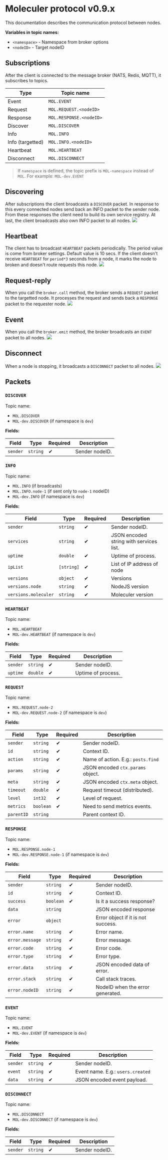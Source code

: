 # Moleculer protocol v0.9.x

This documentation describes the communication protocol between nodes. 

**Variables in topic names:**
- `<namespace>` - Namespace from broker options
- `<nodeID>` - Target nodeID


## Subscriptions
After the client is connected to the message broker (NATS, Redis, MQTT), it subscribes to topics.

| Type | Topic name |
| ---- | ---------- |
| Event | `MOL.EVENT` |
| Request | `MOL.REQUEST.<nodeID>` |
| Response | `MOL.RESPONSE.<nodeID>` |
| Discover | `MOL.DISCOVER` |
| Info | `MOL.INFO` |
| Info (targetted) | `MOL.INFO.<nodeID>` |
| Heartbeat | `MOL.HEARTBEAT` |
| Disconnect | `MOL.DISCONNECT` |

> If `namespace` is defined, the topic prefix is `MOL-namespace` instead of `MOL`. For example: `MOL-dev.EVENT`

## Discovering
After subscriptions the client broadcasts a `DISCOVER` packet. In response to this every connected nodes send back an INFO packet to the sender node. From these responses the client need to build its own service registry. At last, the client broadcasts also own INFO packet to all nodes.
![](http://moleculer.services/images/protocol-0.8/moleculer_protocol_discover.png)

## Heartbeat
The client has to broadcast `HEARTBEAT` packets periodically. The period value is come from broker settings. Default value is 10 secs. 
If the client doesn't receive `HEARTBEAT` for `period*3` seconds from a node, it marks the node to broken and doesn't route requests this node.
![](http://moleculer.services/images/protocol-0.8/moleculer_protocol_heartbeat.png)

## Request-reply
When you call the `broker.call` method, the broker sends a `REQUEST` packet to the targetted node. It processes the request and sends back a `RESPONSE` packet to the requester node.
![](http://moleculer.services/images/protocol-0.8/moleculer_protocol_request.png)

## Event
When you call the `broker.emit` method, the broker broadcasts an `EVENT` packet to all nodes.
![](http://moleculer.services/images/protocol-0.8/moleculer_protocol_event.png)

## Disconnect
When a node is stopping, it broadcasts a `DISCONNECT` packet to all nodes.
![](http://moleculer.services/images/protocol-0.8/moleculer_protocol_disconnect.png)

## Packets

### `DISCOVER`

Topic name:
- `MOL.DISCOVER`
- `MOL-dev.DISCOVER` (if namespace is `dev`)

**Fields:**

| Field | Type | Required | Description |
| ----- | ---- | -------- | ----------- |
| `sender` | `string` | ✔ | Sender nodeID. |


### `INFO`

Topic name:
- `MOL.INFO` (if broadcasts)
- `MOL.INFO.node-1` (if sent only to `node-1` nodeID)
- `MOL-dev.INFO` (if namespace is `dev`)

**Fields:**

| Field | Type | Required | Description |
| ----- | ---- | -------- | ----------- |
| `sender` | `string` | ✔ | Sender nodeID. |
| `services` | `string` | ✔ | JSON encoded string with services list. |
| `uptime` | `double` | ✔ | Uptime of process. |
| `ipList` | `[string]` | ✔ | List of IP address of node |
| `versions` | `object` | ✔ | Versions |
| `versions.node` | `string` | ✔ | NodeJS version |
| `versions.moleculer` | `string` | ✔ | Moleculer version |


### `HEARTBEAT`

Topic name:
- `MOL.HEARTBEAT`
- `MOL-dev.HEARTBEAT` (if namespace is `dev`)

**Fields:**

| Field | Type | Required | Description |
| ----- | ---- | -------- | ----------- |
| `sender` | `string` | ✔ | Sender nodeID. |
| `uptime` | `double` | ✔ | Uptime of process. |


### `REQUEST`

Topic name:
- `MOL.REQUEST.node-2`
- `MOL-dev.REQUEST.node-2` (if namespace is `dev`)

**Fields:**

| Field | Type | Required | Description |
| ----- | ---- | -------- | ----------- |
| `sender` | `string` | ✔ | Sender nodeID. |
| `id` | `string` | ✔ | Context ID. |
| `action` | `string` | ✔ | Name of action. E.g.: `posts.find` |
| `params` | `string` | ✔ | JSON encoded `ctx.params` object. |
| `meta` | `string` | ✔ | JSON encoded `ctx.meta` object. |
| `timeout` | `double` | ✔ | Request timeout (distributed). |
| `level` | `int32` | ✔ | Level of request. |
| `metrics` | `boolean` | ✔ | Need to send metrics events. |
| `parentID` | `string` |  | Parent context ID. |


### `RESPONSE`

Topic name:
- `MOL.RESPONSE.node-1`
- `MOL-dev.RESPONSE.node-1` (if namespace is `dev`)

**Fields:**

| Field | Type | Required | Description |
| ----- | ---- | -------- | ----------- |
| `sender` | `string` | ✔ | Sender nodeID. |
| `id` | `string` | ✔ | Context ID. |
| `success` | `boolean` | ✔ | Is it a success response? |
| `data` | `string` |  | JSON encoded response |
| `error` | `object` |  | Error object if it is not success. |
| `error.name` | `string` | ✔ | Error name. |
| `error.message` | `string` | ✔ | Error message. |
| `error.code` | `string` | ✔ | Error code. |
| `error.type` | `string` | ✔ | Error type. |
| `error.data` | `string` | ✔ | JSON encoded data of error. |
| `error.stack` | `string` | ✔ | Call stack traces. |
| `error.nodeID` | `string` | ✔ | NodeID when the error generated. |


### `EVENT`

Topic name:
- `MOL.EVENT`
- `MOL-dev.EVENT` (if namespace is `dev`)

**Fields:**

| Field | Type | Required | Description |
| ----- | ---- | -------- | ----------- |
| `sender` | `string` | ✔ | Sender nodeID. |
| `event` | `string` | ✔ | Event name. E.g.: `users.created` |
| `data` | `string` | ✔ | JSON encoded event payload. |


### `DISCONNECT`

Topic name:
- `MOL.DISCONNECT`
- `MOL-dev.DISCONNECT` (if namespace is `dev`)

**Fields:**

| Field | Type | Required | Description |
| ----- | ---- | -------- | ----------- |
| `sender` | `string` | ✔ | Sender nodeID. |

